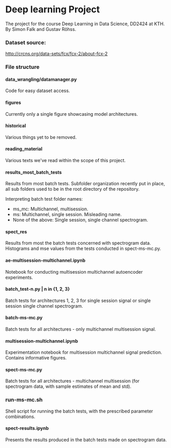 # Deep learning Project
The project for the course Deep Learning in Data Science, DD2424 at KTH. 
By Simon Falk and Gustav Röhss. 

### Dataset source:
http://crcns.org/data-sets/fcx/fcx-2/about-fcx-2

### File structure

#### data_wrangling/datamanager.py
Code for easy dataset access.

#### figures
Currently only a single figure showcasing model architectures.

#### historical
Various things yet to be removed.

#### reading_material
Various texts we've read within the scope of this project.

#### results_most_batch_tests
Results from most batch tests. Subfolder organization recently put in place, all sub folders used to be in the root directory of the repository.

Interpreting batch test folder names:
<ul>
    <li>ms_mc: Multichannel, multisession. </li>
    <li>ms: Multichannel, single session. Misleading name.</li>
    <li>None of the above: Single session, single channel spectrogram.</li>
</ul>

#### spect_res
Results from most the batch tests concerned with spectrogram data. Histograms and mse values from the tests conducted in spect-ms-mc.py.

#### ae-multisession-multichannel.ipynb
Notebook for conducting multisession multichannel autoencoder experiments.

#### batch_test-n.py | n in {1, 2, 3}
Batch tests for architectures 1, 2, 3 for single session signal or single session single channel spectrogram.

#### batch-ms-mc.py
Batch tests for all architectures - only multichannel multisession signal.

#### multisession-multichannel.ipynb
Experimentation notebook for multisession multichannel signal prediction. Contains informative figures.

#### spect-ms-mc.py
Batch tests for all architectures - multichannel multisession (for spectrogram data, with sample estimates of mean and std).

### run-ms-mc.sh
Shell script for running the batch tests, with the prescribed parameter combinations.

#### spect-results.ipynb
Presents the results produced in the batch tests made on spectrogram data.
